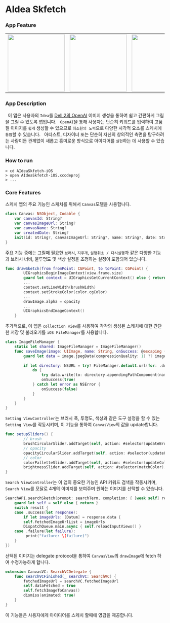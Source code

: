# AIdea Skfetch

### App Feature

<table>
<tr>
<td>
<img src="https://user-images.githubusercontent.com/111719007/219871706-dddf36b4-bbc2-475c-926e-f66075c51c0f.png" width="180" />
</td>
<td>
<img src="https://user-images.githubusercontent.com/111719007/219870119-5040b0af-532b-4dd9-a13f-3b5d50226173.gif" width="180" />
</td>
<td>
<img src="https://user-images.githubusercontent.com/111719007/219870117-f5b56d0a-8883-4f6b-bf52-adc0f1aaa341.gif" width="180" />
</td>
<td>
<img src="https://user-images.githubusercontent.com/111719007/219870897-d8b300eb-e4cb-49e5-8025-5135242246a4.gif" width="180" />
</td>
</tr>
</table>


### App Description

&nbsp; 이 앱은 사용자의 `Idea`를 [Dell:2의 OpenAI]("https://platform.openai.com/docs/api-reference/images/create") 이미지 생성을 통하여 쉽고 간편하게 그림을 그릴 수 있도록 앱입니다.
&nbsp; `OpenAI`을 통해 사용자는 단순히 키워드를 입력하여 고품질 이미지를 `쉽게` 생성할 수 있으므로 `최소한의 노력`으로 다양한 시각적 요소를 스케치에 `통합`할 수 있습니다.
&nbsp; 아티스트, 디자이너 또는 단순히 자신의 창의적인 측면을 탐구하려는 사람이든 관계없이 새롭고 흥미로운 방식으로 아이디어를 `실현`하는 데 사용할 수 있습니다.

### How to run

```
> cd AIdeaSkfetch-iOS
> open AIdeaSkfetch-iOS.xcodeproj
> ...
```

### Core Features

스케치 앱의 주요 기능인 스케치를 위해서 `Canvas`모델을 사용합니다.
```Swift
class Canvas: NSObject, Codable {
    var canvasId: String?
    var canvasImageUrl: String?
    var canvasName: String?
    var createdDate: String?
    init(id: String?, canvasImageUrl: String?, name: String?, date: String?) {...}
}
```
주요 기능 중에는 그릴때 필요한 `브러시`, `지우개`, `실행취소 / 다시실행`과 같은 다양한 기능과 브러시 너비, 불투명도 및 색상 설정을 조정하는 설정이 포함되어 있습니다.
```Swift
func drawSketch(from fromPoint: CGPoint, to toPoint: CGPoint) {
        UIGraphicsBeginImageContext(view.frame.size)
        guard let context = UIGraphicsGetCurrentContext() else { return }
        ...
        context.setLineWidth(brushWidth)
        context.setStrokeColor(color.cgColor)
        ...
        drawImage.alpha = opacity
        ...
        UIGraphicsEndImageContext()
    }
```
추가적으로, 이 앱은 `collection view`를 사용하여 각각의 생성된 스케치에 대한 간단한 저장 및 불러오기를 `iOS FileManager`를 사용합니다.
```Swift
class ImageFileManager {
    static let shared: ImageFileManager = ImageFileManager()
    func saveImage(image: UIImage, name: String, onSuccess: @escaping ((Bool) -> Void)) {
        guard let data = image.jpegData(compressionQuality: 1) ?? image.pngData() else { return }
        
        if let directory: NSURL = try? FileManager.default.url(for: .documentDirectory,  in: .userDomainMask,  appropriateFor: nil, create: false) as NSURL {
            do {
                try data.write(to: directory.appendingPathComponent(name)!)
                onSuccess(true)
            } catch let error as NSError {
                onSuccess(false)
            }
        }
    }
}
```
`Setting ViewController`는 브러시 폭, 투명도, 색상과 같은 도구 설정을 할 수 있는 `Setting View`를 작동시키며, 이 기능을 통하여 `CanvasView`의 값을 update합니다.
```Swift
func setupSliders() {
        // brush
        brushCircularSlider.addTarget(self, action: #selector(updateBrush), for: .valueChanged)
        // opacity
        opacityCircularSlider.addTarget(self, action: #selector(updateOpacity), for: .valueChanged)
        // color
        colorPalletteSlider.addTarget(self, action: #selector(updateColors), for: .valueChanged)
        brightnessSlider.addTarget(self, action: #selector(matchColor), for: .valueChanged)
}
```
`Search ViewController`는 이 앱의 중요한 기능인 API 키워드 검색을 작동시키며, `Search View`를 모달로 4개의 이미지를 보여주며 원하는 이미지를 선택할 수 있습니다.
```Swift
SearchAPI.searchSketch(prompt: searchTerm, completion: { [weak self] result in
    guard let self = self else { return }
    switch result {
    case .success(let response):
        if let imageUrls: [Datum] = response.data {
        self.fetchedImageUrlList = imageUrls
        DispatchQueue.main.async { self.reloadInputViews() }
    case .failure(let failure):
         print("failure: \(failure)")
    }
})
```
선택된 이미지는 delegate protocol을 통하여 `CanvasView`의 `drawImage`에 fetch 하여 수정가능하게 합니다.
```Swift
extension CanvasVC: SearchVCDelegate {
    func searchVCFinished(_ searchVC: SearchVC) {
        fetchedImageUrl = searchVC.fetchedImageUrl
        self.dataFetched = true
        self.fetchImageToCanvas()
        dismiss(animated: true)
    }
}
```
이 기능들은 사용자에게 아이디어를 스케치 할때에 영감을 제공합니다.





